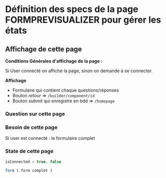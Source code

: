 # Définition des specs de la page FORMPREVISUALIZER pour gérer les états

## Affichage de cette page

**Conditions Générales d'affichage de la page :**

Si User connecté on affiche la page, sinon on demande à se connecter.

**Affichage**

- Formulaire qui contient chaque questions/réponses
- Bouton _retour_ => `/builder/component/id`
- Bouton _submit_ qui enregistre en bdd => `/homepage`

### Question sur cette page

### Besoin de cette page

Si user est connecté : le formulaire complet

### State de cette page

```js
isConnected = true, false

form ( form complet )
```

